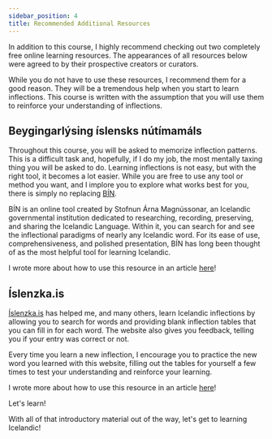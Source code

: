 ```yaml
---
sidebar_position: 4
title: Recommended Additional Resources
---
```


In addition to this course, I highly recommend checking out two completely free online learning resources. The appearances of all resources below were agreed to by their prospective creators or curators.


While you do not have to use these resources, I recommend them for a good reason. They will be a tremendous help when you start to learn inflections. This course is written with the assumption that you will use them to reinforce your understanding of inflections.

## Beygingarlýsing íslensks nútímamáls

Throughout this course, you will be asked to memorize inflection patterns. This is a difficult task and, hopefully, if I do my job, the most mentally taxing thing you will be asked to do. Learning inflections is not easy, but with the right tool, it becomes a lot easier. While you are free to use any tool or method you want, and I implore you to explore what works best for you, there is simply no replacing [BÍN](https://bin.arnastofnun.is/).


BÍN is an online tool created by Stofnun Árna Magnússonar, an Icelandic governmental institution dedicated to researching, recording, preserving, and sharing the Icelandic Language. Within it, you can search for and see the inflectional paradigms of nearly any Icelandic word. For its ease of use, comprehensiveness, and polished presentation, BÍN has long been thought of as the most helpful tool for learning Icelandic.


I wrote more about how to use this resource in an article [here](TODO)!

## Íslenzka.is

[Íslenzka.is](https://islenzka.is/) has helped me, and many others, learn Icelandic inflections by allowing you to search for words and providing blank inflection tables that you can fill in for each word. The website also gives you feedback, telling you if your entry was correct or not.


Every time you learn a new inflection, I encourage you to practice the new word you learned with this website, filling out the tables for yourself a few times to test your understanding and reinforce your learning.


I wrote more about how to use this resource in an article [here](https://www.icelandicnow.com/resource-highlight-slenzkais)!

Let's learn!

With all of that introductory material out of the way, let's get to learning Icelandic!
